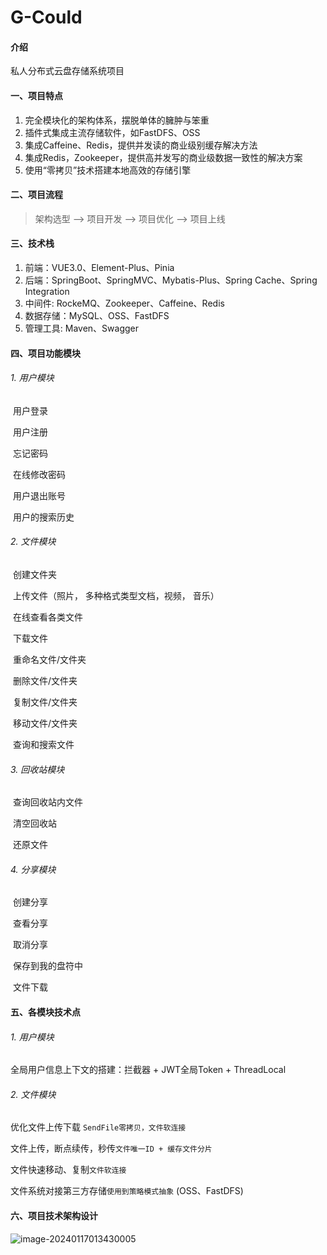 # G-Could

#### 介绍
私人分布式云盘存储系统项目

#### 一、项目特点

1. 完全模块化的架构体系，摆脱单体的臃肿与笨重
2. 插件式集成主流存储软件，如FastDFS、OSS
3. 集成Caffeine、Redis，提供并发读的商业级别缓存解决方法
4. 集成Redis，Zookeeper，提供高并发写的商业级数据一致性的解决方案
5. 使用“零拷贝”技术搭建本地高效的存储引擎

#### 二、项目流程

>架构选型 --> 项目开发 --> 项目优化 --> 项目上线

#### 三、技术栈

1. 前端：VUE3.0、Element-Plus、Pinia
2. 后端：SpringBoot、SpringMVC、Mybatis-Plus、Spring Cache、Spring Integration
3. 中间件: RockeMQ、Zookeeper、Caffeine、Redis
4. 数据存储：MySQL、OSS、FastDFS
5. 管理工具:  Maven、Swagger

#### 四、项目功能模块

###### 1. 用户模块

​	用户登录

​	用户注册

​	忘记密码

​	在线修改密码

​	用户退出账号

​	用户的搜索历史

###### 2. 文件模块

​	创建文件夹

​	上传文件（照片， 多种格式类型文档，视频， 音乐）

​	在线查看各类文件

​	下载文件

​	重命名文件/文件夹

​	删除文件/文件夹

​	复制文件/文件夹

​	移动文件/文件夹

​	查询和搜索文件

###### 3. 回收站模块

​	查询回收站内文件

​	清空回收站

​	还原文件

###### 4. 分享模块	

​	创建分享

​	查看分享

​	取消分享

​	保存到我的盘符中

​	文件下载

#### 五、各模块技术点

###### 1. 用户模块

 全局用户信息上下文的搭建：拦截器 + JWT全局Token + ThreadLocal

###### 2. 文件模块

优化文件上传下载 ``SendFile零拷贝，文件软连接``

文件上传，断点续传，秒传``文件唯一ID + 缓存文件分片``

文件快速移动、复制``文件软连接``

文件系统对接第三方存储``使用到策略模式抽象``  (OSS、FastDFS)

#### 六、项目技术架构设计

![image-20240117013430005](C:\Users\gaofu\AppData\Roaming\Typora\typora-user-images\image-20240117013430005.png)
